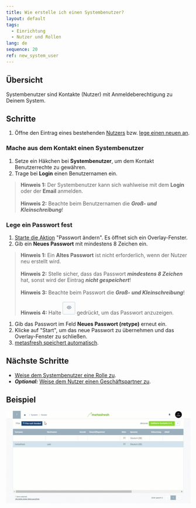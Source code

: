 ```yaml
---
title: Wie erstelle ich einen Systembenutzer?
layout: default
tags:
  - Einrichtung
  - Nutzer und Rollen
lang: de
sequence: 20
ref: new_system_user
---
```


## Übersicht
Systembenutzer sind Kontakte (Nutzer) mit Anmeldeberechtigung zu Deinem System.

## Schritte
1. Öffne den Eintrag eines bestehenden [Nutzers](Menu) bzw. [lege einen neuen an](Nutzer_anlegen).

### Mache aus dem Kontakt einen Systembenutzer
1. Setze ein Häkchen bei **Systembenutzer**, um dem Kontakt Benutzerrechte zu gewähren.
1. Trage bei **Login** einen Benutzernamen ein.
 >**Hinweis 1:** Der Systembenutzer kann sich wahlweise mit dem **Login** oder der **Email** anmelden.<br><br>
 >**Hinweis 2:** Beachte beim Benutzernamen die ***Groß- und Kleinschreibung***!

### Lege ein Passwort fest
1. [Starte die Aktion](AktionStarten) "Passwort ändern". Es öffnet sich ein Overlay-Fenster.
1. Gib ein **Neues Passwort** mit mindestens 8 Zeichen ein.
 >**Hinweis 1:** Ein **Altes Passwort** ist nicht erforderlich, wenn der Nutzer neu erstellt wird.<br><br>
 >**Hinweis 2:** Stelle sicher, dass das Passwort ***mindestens 8 Zeichen*** hat, sonst wird der Eintrag ***nicht gespeichert***!<br><br>
 >**Hinweis 3:** Beachte beim Passwort die ***Groß- und Kleinschreibung***!<br><br>
 >**Hinweis 4:** Halte ![](assets/ShowPassword_Icon.png) gedrückt, um das Passwort anzuzeigen.

1. Gib das Passwort im Feld **Neues Passwort (retype)** erneut ein.
1. Klicke auf "Start", um das neue Passwort zu übernehmen und das Overlay-Fenster zu schließen.
1. [metasfresh speichert automatisch](Speicheranzeige).

## Nächste Schritte
- [Weise dem Systembenutzer eine Rolle zu](Nutzerrolle_zuweisen).
- ***Optional:*** [Weise dem Nutzer einen Geschäftspartner zu](Nutzer_GPartner_zuweisen).

## Beispiel
![](assets/Neuer_Systembenutzer.gif)
